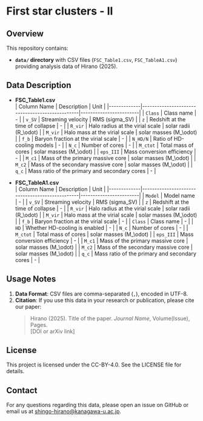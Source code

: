 # First star clusters - II

<!--
A short description of your project, what kind of data it contains, and how it relates to your research or application.
--> 

## Overview

This repository contains:
- **`data/` directory** with CSV files (`FSC_Table1.csv`, `FSC_TableA1.csv`) providing analysis data of Hirano (2025).

## Data Description

- **FSC_Table1.csv**  
  | Column Name | Description                                    | Unit                   |
  |-------------|------------------------------------------------|------------------------|
  | `Class`     | Class name                                     | -                      |
  | `v_SV`      | Streaming velocity                             | RMS (sigma_SV)         |
  | `z`         | Redshift at the time of collapse               | -                      |
  | `R_vir`     | Halo radius at the virial scale                | solar radii (R_\odot)  |
  | `M_vir`     | Halo mass at the virial scale                  | solar masses (M_\odot) |
  | `f_b`       | Baryon fraction at the virial scale            | -                      |
  | `N_HD/N`    | Ratio of HD-cooling models                     | -                      | 
  | `N_c`       | Number of cores                                | -                      |
  | `M_ctot`    | Total mass of cores                            | solar masses (M_\odot) | 
  | `eps_III`   | Mass conversion efficiency                     | -                      | 
  | `M_c1`      | Mass of the primary massive core               | solar masses (M_\odot) |
  | `M_c2`      | Mass of the secondary massive core             | solar masses (M_\odot) |
  | `q_c`       | Mass ratio of the primary and secondary cores  | -                      |


- **FSC_TableA1.csv**  
  | Column Name | Description                                    | Unit                   |
  |-------------|------------------------------------------------|------------------------|
  | `Model`     | Model name                                     | -                      |
  | `v_SV`      | Streaming velocity                             | RMS (sigma_SV)         |
  | `z`         | Redshift at the time of collapse               | -                      |
  | `R_vir`     | Halo radius at the virial scale                | solar radii (R_\odot)  |
  | `M_vir`     | Halo mass at the virial scale                  | solar masses (M_\odot) |
  | `f_b`       | Baryon fraction at the virial scale            | -                      |
  | `Class`     | Class name                                     | -                      | 
  | `HD`        | Whether HD-cooling is enabled                  | -                      | 
  | `N_c`       | Number of cores                                | -                      |
  | `M_ctot`    | Total mass of cores                            | solar masses (M_\odot) | 
  | `eps_III`   | Mass conversion efficiency                     | -                      | 
  | `M_c1`      | Mass of the primary massive core               | solar masses (M_\odot) |
  | `M_c2`      | Mass of the secondary massive core             | solar masses (M_\odot) |
  | `q_c`       | Mass ratio of the primary and secondary cores  | -                      |

## Usage Notes

1. **Data Format**: CSV files are comma-separated (`,`), encoded in UTF-8.
3. **Citation**: If you use this data in your research or publication, please cite our paper:
   > Hirano (2025). Title of the paper. *Journal Name*, Volume(Issue), Pages.  
   > [DOI or arXiv link]

## License

This project is licensed under the CC-BY-4.0. See the LICENSE file for details.

## Contact

For any questions regarding this data, please open an issue on GitHub or email us at shingo-hirano@kanagawa-u.ac.jp.
